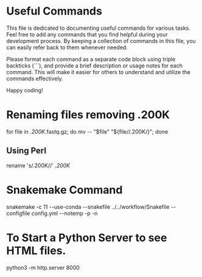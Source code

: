 # Useful Commands

This file is dedicated to documenting useful commands for various tasks. Feel free to add any commands that you find helpful during your development process. By keeping a collection of commands in this file, you can easily refer back to them whenever needed.

Please format each command as a separate code block using triple backticks (```), and provide a brief description or usage notes for each command. This will make it easier for others to understand and utilize the commands effectively.

Happy coding!

# Renaming files removing .200K

for file in *.200K*.fastq.gz; do mv -- "$file" "${file//.200K/}"; done
## Using Perl
rename 's/\.200K//' *.200K*

# Snakemake Command
snakemake -c 11 --use-conda --snakefile ../../workflow/Snakefile --configfile config.yml --notemp -p -n

# To Start a Python Server to see HTML files.
python3 -m http.server 8000
